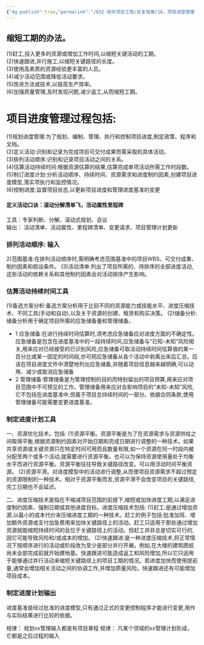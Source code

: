 ```yaml
---
{"dg-publish":true,"permalink":"/032-软件项目工程/反复咀嚼/16、项目进度管理（多背）/","dgPassFrontmatter":true}
---
```



## 缩短工期的办法。
(1)赶工,投入更多的资源或增加工作时间,以缩短关键活动的工期。  
(2)快速跟进,并行施工,以缩短关键路径的长度。  
(3)使用高素质的资源经验更丰富的人员。  
(4)减少活动范围或降低活动要求。  
(5)改进方法或技术,以提高生产效率。  
(6)加强质量管理,及时发现问题,减少返工,从而缩短工期。
# 项目进度管理过程包括:
(1)规划进度管理:为了规划、编制、管理、执行和控制项目进度,制定政策、程序和文档。  
(2)定义活动:识别和记录为完成项目可交付成果而需采取的具体活动。  
(3)排列活动顺序:识别和记录项目活动之间的关系。  
(4)估算活动持续时间:根据资源估算的结果,估算完成单项活动所需工作时段数。  
(5)制订进度计划:分析活动顺序、持续时间、资源需求和进度制约因素,创建项目进度模型,落实项执行和监控情况。  
(6)控制进度:监督项目状态,以更新项目进度和管理进度基准的变更

#### 定义活动口诀：滚动分解清单飞，活动属性里程碑
工具：专家判断、分解、滚动式规划、会议  
输出： 活动清单、活动属性、里程碑清单、变更请求、项目管理计划更新

### 排列活动顺序: 输入
2)范围基准:在排列活动顺序时,需明确考虑范围基准中的项目WBS、可交付成果、制约因素和假设条件。
(3)活动清单:列出了项目所需的、待排序的全部进度活动,这些活动的依赖关系和其他制约因素会对活动排序产生影响。


### 估算活动持续时间工具
(1)备选方案分析:备选方案分析用于比较不同的资源能力或技能水平、进度压缩技术、不同工具(手动和自动),以及关于资源的创建、租赁和购买决策。
(2)储备分析:储备分析用于确定项目所需的应急储备量和管理储备。
- 1 应急储备:在进行持续时间估算时,须考虑应急储备应对进度方面的不确定性。应急储备是包含在进度基准中的一段持续时间,应急储备与“已知-未知”风险相关,用来应对已经接受的已识别风险,应急储备可取活动持续时间估算值的某一百分比或某一固定的时间段,亦可把应急储备从各个活动中剥离出来后汇总。应该在项目进度文件中清楚地列出应急储备,并随着项目信息越来越明确,可以动用、减少或取消应急储备
- 2 管理储备:管理储备是为管理控制的目的而特别留出的项目预算,用来应对项目范围中不可预见的工作。管理储备用来应对会影响项目的“未知-未知”风险,它不包括在进度基准中,但属于项目总持续时间的一部分。依据合同条款,使用管理储备可能需要变更进度基准。

### 制定进度计划工具
一、资源优化技术。包括:
(1)资源平衡。资源平衡是为了在资源需求与资源供给之间取得平衡,根据资源制约因素对开始日期和完成日期进行调整的一种技术。如果共享资源或关键资源只在特定时间可用而且数量有限,如一个资源在同一时段内被分配至两个或多个活动,就需要进行资源平衡。也可以为保持资源使用量处于均衡水平而进行资源平衡。资源平衡往往导致关键路径改变。可以用浮动时间平衡资源。
(2)资源平滑。对进度模型中的活动进行调整,从而使项目资源需求不超过预定的资源限制的一种技术。相对于资源平衡而言,资源平滑不会改变项目的关键路径,完工日期也不会延迟。

二、进度压缩技术是指在不缩减项目范围的前提下,缩短或加快进度工期,以满足进度制约因素、强制日期或其他进度目标。进度压缩技术包括:
(1)赶工:是通过增加资源,以最小的成本代价来压缩进度工期的一种技术。赶工的例子包括:批准加班、增加额外资源或支付加急费用来加快关键路径上的活动。赶工只适用于那些通过增加资源就能缩短持续时间的且位于关键路径上的活动。但赶工并非总是切实可行的,因它可能导致风险和/或成本的增加。
(2)快速跟进:是一种进度压缩技术,将正常情况下按顺序进行的活动或阶段改为至少是部分并行开展。例如,在大楼的建筑图纸尚未全部完成前就开始建地基。快速跟进可能造成返工和风险增加,所以它只适用于能够通过并行活动来缩短关键路径上的项目工期的情况。若进度加快而使用提前量,通常会增加相关活动之间的协调工作,并增加质量风险。快速跟进还有可能增加项目成本。

### 制定进度计划输出
进度基准是经过批准的进度模型,只有通过正式的变更控制程序才能进行变更,用作与实际结果进行比较的依据。


规律： 规划xx管理输入都是有项目章程
规律： 凡某个领域的xx管理计划形成，它都是之后过程的输入